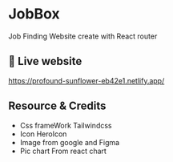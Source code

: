 
# JobBox

Job Finding Website create with React router


## 🔗 Live website

https://profound-sunflower-eb42e1.netlify.app/



## Resource & Credits

 - Css frameWork  Tailwindcss
 - Icon  HeroIcon
 - Image from google and Figma
 - Pic chart From react chart

